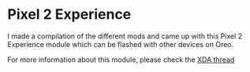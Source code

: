 # Pixel 2 Experience
I made a compilation of the different mods and came up with this Pixel 2 Experience module which can be flashed with other devices on Oreo.

For more information about this module, please check the [XDA thread](https://forum.xda-developers.com/mi-a1/themes/magisk-module-pixel-2-mod-xiaomi-mi-a1-t3750781)
